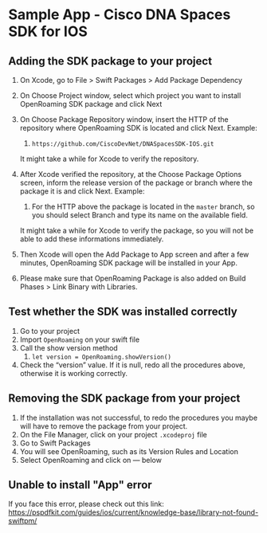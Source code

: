 # Sample App - Cisco DNA Spaces SDK for IOS



## Adding the SDK package to your project

1. On Xcode, go to File > Swift Packages > Add Package Dependency
2. On Choose Project window, select which project you want to install OpenRoaming SDK package and click Next
3. On Choose Package Repository window, insert the HTTP of the repository where OpenRoaming SDK is located and click Next. Example:
    1. `https://github.com/CiscoDevNet/DNASpacesSDK-IOS.git`

    It might take a while for Xcode to verify the repository.

4. After Xcode verified the repository, at the Choose Package Options screen, inform the release version of the package or branch where the package it is and click Next. Example: 
    1. For the HTTP above the package is located in the `master` branch, so you should select Branch and type its name on the available field.

   It might take a while for Xcode to verify the package, so you will not be able to add these informations immediately. 

5. Then Xcode will open the Add Package to App screen and after a few minutes, OpenRoaming SDK package will be installed in your App.
6. Please make sure that OpenRoaming Package is also added on Build Phases > Link Binary with Libraries.


## Test whether the SDK was installed correctly
1. Go to your project
1. Import `OpenRoaming` on your swift file
1. Call the show version method
    1. `let version = OpenRoaming.showVersion()`
1. Check the “version” value. If it is null, redo all the procedures above, otherwise it is working correctly.


## Removing the SDK package from your project
1. If the installation was not successful, to redo the procedures you maybe will have to remove the package from your project.
1. On the File Manager, click on your project `.xcodeproj` file
1. Go to Swift Packages
1. You will see OpenRoaming, such as its Version Rules and Location
1. Select OpenRoaming and click on  — below


## Unable to install "App" error
If you face this error, please check out this link: https://pspdfkit.com/guides/ios/current/knowledge-base/library-not-found-swiftpm/
